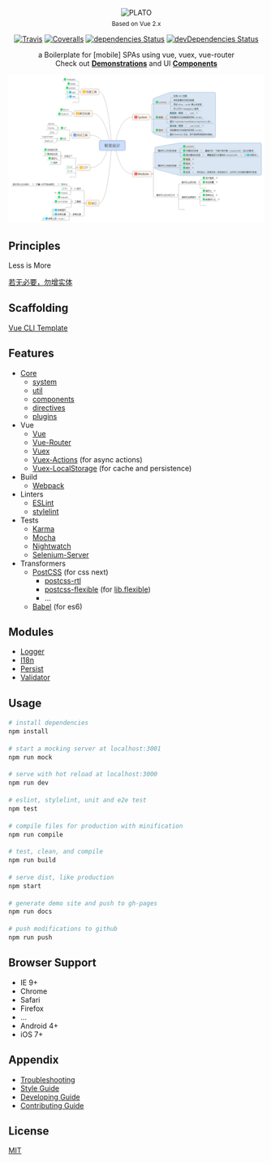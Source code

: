 <p align="center">
  <img src="https://cdn.rawgit.com/platojs/plato/master/src/assets/logo.svg" alt="PLATO"><br>
  <sub>Based on Vue 2.x</sub>
</p>
<p align="center">
  <a href="https://travis-ci.org/platojs/plato"><img src="https://img.shields.io/travis/platojs/plato.svg?style=flat-square" alt="Travis"></a>
  <a href="https://coveralls.io/github/platojs/plato"><img src="https://img.shields.io/coveralls/platojs/plato.svg?style=flat-square" alt="Coveralls"></a>
  <a href="https://david-dm.org/platojs/plato"><img src="https://img.shields.io/david/platojs/plato.svg?style=flat-square" alt="dependencies Status"></a>
  <a href="https://david-dm.org/platojs/plato?type=dev"><img src="https://img.shields.io/david/dev/platojs/plato.svg?style=flat-square" alt="devDependencies Status"></a>
</p>
<p align="center">
  a Boilerplate for [mobile] SPAs using vue, vuex, vue-router<br>
  Check out <a href="http://plato.crossjs.com/#/demo"><b>Demonstrations</b></a> and UI <a href="https://github.com/platojs/components"><b>Components</b></a>
</p>
<p align="center">
  <img src="doc/DESIGN.png" alt="Framework Design">
</p>

## Principles

Less is More

[若无必要，勿增实体](https://zh.wikipedia.org/wiki/奥卡姆剃刀)

## Scaffolding

[Vue CLI Template](https://github.com/platojs/template)

## Features

- [Core](https://github.com/platojs/platojs)
  - [system](https://github.com/platojs/system)
  - [util](https://github.com/platojs/util)
  - [components](https://github.com/platojs/components)
  - [directives](https://github.com/platojs/directives)
  - [plugins](https://github.com/platojs/plugins)
- Vue
  - [Vue](https://github.com/vuejs/vue)
  - [Vue-Router](https://github.com/vuejs/vue-router)
  - [Vuex](https://github.com/vuejs/vuex)
  - [Vuex-Actions](https://github.com/weinot/vuex-actions) (for async actions)
  - [Vuex-LocalStorage](https://github.com/crossjs/vuex-localstorage) (for cache and persistence)
- Build
  - [Webpack](http://webpack.github.io/)
- Linters
  - [ESLint](http://eslint.org/)
  - [stylelint](http://stylelint.io/)
- Tests
  - [Karma](https://karma-runner.github.io/)
  - [Mocha](https://mochajs.org/)
  - [Nightwatch](http://nightwatchjs.org/)
  - [Selenium-Server](https://github.com/eugeneware/selenium-server)
- Transformers
  - [PostCSS](http://postcss.org/) (for css next)
    - [postcss-rtl](https://github.com/vkalinichev/postcss-rtl)
    - [postcss-flexible](https://github.com/crossjs/postcss-flexible) (for [lib.flexible](https://github.com/amfe/lib-flexible))
    - ...
  - [Babel](https://babeljs.io/) (for es6)

## Modules

- [Logger](src/modules/logger)
- [I18n](src/modules/i18n)
- [Persist](src/modules/persist)
- [Validator](src/modules/validator)

## Usage

```bash
# install dependencies
npm install

# start a mocking server at localhost:3001
npm run mock

# serve with hot reload at localhost:3000
npm run dev

# eslint, stylelint, unit and e2e test
npm test

# compile files for production with minification
npm run compile

# test, clean, and compile
npm run build

# serve dist, like production
npm start

# generate demo site and push to gh-pages
npm run docs

# push modifications to github
npm run push
```

## Browser Support

- IE 9+
- Chrome
- Safari
- Firefox
- ...
- Android 4+
- iOS 7+

## Appendix

- [Troubleshooting](doc/TROUBLESHOOTING.md)
- [Style Guide](doc/STYLEGUIDE.md)
- [Developing Guide](doc/DEVELOPING.md)
- [Contributing Guide](doc/CONTRIBUTING.md)

## License

[MIT](http://opensource.org/licenses/MIT)
